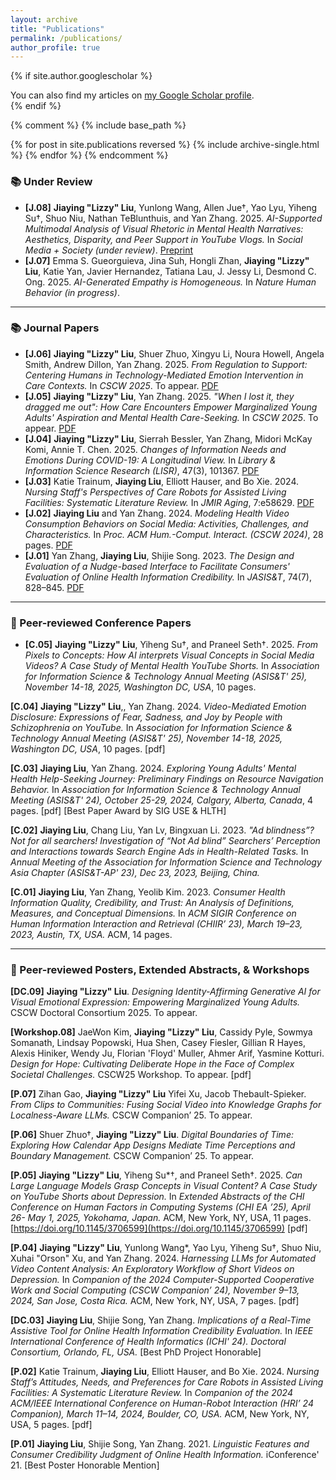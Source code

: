 ```yaml
---
layout: archive
title: "Publications"
permalink: /publications/
author_profile: true
---
```


{% if site.author.googlescholar %}
  <div class="wordwrap">You can also find my articles on <a href="{{site.author.googlescholar}}">my Google Scholar profile</a>.</div>
{% endif %}

{% comment %}
{% include base_path %}

{% for post in site.publications reversed %}
  {% include archive-single.html %}
{% endfor %}
{% endcomment %}

### 📚 Under Review
- **[J.08]** **Jiaying "Lizzy" Liu**, Yunlong Wang, Allen Jue†, Yao Lyu, Yiheng Su†, Shuo Niu, Nathan TeBlunthuis, and Yan Zhang. 2025. *AI-Supported Multimodal Analysis of Visual Rhetoric in Mental Health Narratives: Aesthetics, Disparity, and Peer Support in YouTube Vlogs.* In *Social Media + Society (under review)*. [Preprint](https://arxiv.org/abs/2502.20658)
- **[J.07]** Emma S. Gueorguieva, Jina Suh, Hongli Zhan, **Jiaying "Lizzy" Liu**, Katie Yan, Javier Hernandez, Tatiana Lau, J. Jessy Li, Desmond C. Ong. 2025. *AI-Generated Empathy is Homogeneous.* In *Nature Human Behavior (in progress)*.

---

### 📚 Journal Papers
- **[J.06]** **Jiaying "Lizzy" Liu**, Shuer Zhuo, Xingyu Li, Noura Howell, Angela Smith, Andrew Dillon, Yan Zhang. 2025. *From Regulation to Support: Centering Humans in Technology-Mediated Emotion Intervention in Care Contexts.* In *CSCW 2025*. To appear. [PDF](https://arxiv.org/pdf/2504.12614)
- **[J.05]** **Jiaying "Lizzy" Liu**, Yan Zhang. 2025. *"When I lost it, they dragged me out": How Care Encounters Empower Marginalized Young Adults' Aspiration and Mental Health Care-Seeking.* In *CSCW 2025*. To appear. [PDF](http://arxiv.org/abs/2502.11277)
- **[J.04]** **Jiaying "Lizzy" Liu**, Sierrah Bessler, Yan Zhang, Midori McKay Komi, Annie T. Chen. 2025. *Changes of Information Needs and Emotions During COVID-19: A Longitudinal View.* In *Library & Information Science Research (LISR)*, 47(3), 101367. [PDF](https://www.sciencedirect.com/science/article/pii/S0740818825000283)
- **[J.03]** Katie Trainum, **Jiaying Liu**, Elliott Hauser, and Bo Xie. 2024. *Nursing Staff's Perspectives of Care Robots for Assisted Living Facilities: Systematic Literature Review.* In *JMIR Aging*, 7:e58629. [PDF](https://doi.org/10.2196/58629)
- **[J.02]** **Jiaying Liu** and Yan Zhang. 2024. *Modeling Health Video Consumption Behaviors on Social Media: Activities, Challenges, and Characteristics.* In *Proc. ACM Hum.-Comput. Interact. (CSCW 2024)*, 28 pages. [PDF](https://arxiv.org/pdf/2311.09040.pdf)
- **[J.01]** Yan Zhang, **Jiaying Liu**, Shijie Song. 2023. *The Design and Evaluation of a Nudge-based Interface to Facilitate Consumers' Evaluation of Online Health Information Credibility.* In *JASIS&T*, 74(7), 828–845. [PDF](https://doi.org/10.1002/asi.24759)

---

### 🎤 Peer-reviewed Conference Papers
- **[C.05]** **Jiaying "Lizzy" Liu**, Yiheng Su†, and Praneel Seth†. 2025. *From Pixels to Concepts: How AI interprets Visual Concepts in Social Media Videos? A Case Study of Mental Health YouTube Shorts.* In *Association for Information Science & Technology Annual Meeting (ASIS&T' 25), November 14-18, 2025, Washington DC, USA*, 10 pages.

**[C.04]** **Jiaying "Lizzy" Liu**,, Yan Zhang. 2024. *Video-Mediated Emotion Disclosure: Expressions of Fear, Sadness, and Joy by People with Schizophrenia on YouTube.* In *Association for Information Science & Technology Annual Meeting (ASIS&T' 25), November 14-18, 2025, Washington DC, USA*, 10 pages. [pdf]  

**[C.03]** **Jiaying Liu**, Yan Zhang. 2024. *Exploring Young Adults' Mental Health Help-Seeking Journey: Preliminary Findings on Resource Navigation Behavior.* In *Association for Information Science & Technology Annual Meeting (ASIS&T' 24), October 25-29, 2024, Calgary, Alberta, Canada*, 4 pages. [pdf] [Best Paper Award by SIG USE & HLTH]  

**[C.02]** **Jiaying Liu**, Chang Liu, Yan Lv, Bingxuan Li. 2023. *"Ad blindness”? Not for all searchers! Investigation of “Not Ad blind” Searchers’ Perception and Interactions towards Search Engine Ads in Health-Related Tasks.* In *Annual Meeting of the Association for Information Science and Technology Asia Chapter (ASIS&T-AP' 23), Dec 23, 2023, Beijing, China.*  

**[C.01]** **Jiaying Liu**, Yan Zhang, Yeolib Kim. 2023. *Consumer Health Information Quality, Credibility, and Trust: An Analysis of Definitions, Measures, and Conceptual Dimensions.* In *ACM SIGIR Conference on Human Information Interaction and Retrieval (CHIIR’ 23), March 19–23, 2023, Austin, TX, USA.* ACM, 14 pages.  

---

### 🎤 Peer-reviewed Posters, Extended Abstracts, & Workshops
**[DC.09]** **Jiaying "Lizzy" Liu**. *Designing Identity-Affirming Generative AI for Visual Emotional Expression: Empowering Marginalized Young Adults.* CSCW Doctoral Consortium 2025. To appear.  

**[Workshop.08]** JaeWon Kim, **Jiaying "Lizzy" Liu**, Cassidy Pyle, Sowmya Somanath, Lindsay Popowski, Hua Shen, Casey Fiesler, Gillian R Hayes, Alexis Hiniker, Wendy Ju, Florian 'Floyd' Muller, Ahmer Arif, Yasmine Kotturi. *Design for Hope: Cultivating Deliberate Hope in the Face of Complex Societal Challenges.* CSCW25 Workshop. To appear. [pdf]  

**[P.07]** Zihan Gao, **Jiaying "Lizzy" Liu** Yifei Xu, Jacob Thebault-Spieker. *From Clips to Communities: Fusing Social Video into Knowledge Graphs for Localness-Aware LLMs.* CSCW Companion’ 25. To appear.  

**[P.06]** Shuer Zhuo†, **Jiaying "Lizzy" Liu**. *Digital Boundaries of Time: Exploring How Calendar App Designs Mediate Time Perceptions and Boundary Management.* CSCW Companion’ 25. To appear.  

**[P.05]** **Jiaying "Lizzy" Liu**, Yiheng Su*†, and Praneel Seth†. 2025. *Can Large Language Models Grasp Concepts in Visual Content? A Case Study on YouTube Shorts about Depression.* In *Extended Abstracts of the CHI Conference on Human Factors in Computing Systems (CHI EA ’25), April 26- May 1, 2025, Yokohama, Japan.* ACM, New York, NY, USA, 11 pages. [https://doi.org/10.1145/3706599](https://doi.org/10.1145/3706599) [pdf]  

**[P.04]** **Jiaying "Lizzy" Liu**, Yunlong Wang*, Yao Lyu, Yiheng Su†, Shuo Niu, Xuhai "Orson" Xu, and Yan Zhang. 2024. *Harnessing LLMs for Automated Video Content Analysis: An Exploratory Workflow of Short Videos on Depression.* In *Companion of the 2024 Computer-Supported Cooperative Work and Social Computing (CSCW Companion’ 24), November 9–13, 2024, San Jose, Costa Rica.* ACM, New York, NY, USA, 7 pages. [pdf]  

**[DC.03]** **Jiaying Liu**, Shijie Song, Yan Zhang. *Implications of a Real-Time Assistive Tool for Online Health Information Credibility Evaluation.* In *IEEE International Conference of Health Informatics (ICHI' 24). Doctoral Consortium, Orlando, FL, USA.* [Best PhD Project Honorable]  

**[P.02]** Katie Trainum, **Jiaying Liu**, Elliott Hauser, and Bo Xie. 2024. *Nursing Staff’s Attitudes, Needs, and Preferences for Care Robots in Assisted Living Facilities: A Systematic Literature Review.* In *Companion of the 2024 ACM/IEEE International Conference on Human-Robot Interaction (HRI’ 24 Companion), March 11–14, 2024, Boulder, CO, USA.* ACM, New York, NY, USA, 5 pages. [pdf]  

**[P.01]** **Jiaying Liu**, Shijie Song, Yan Zhang. 2021. *Linguistic Features and Consumer Credibility Judgment of Online Health Information.* iConference' 21. [Best Poster Honorable Mention]  


